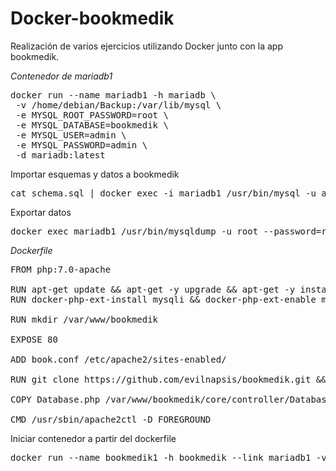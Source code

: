 # Docker-bookmedik
Realización de varios ejercicios utilizando Docker junto con la app bookmedik.

*Contenedor de mariadb1*
<pre>
docker run --name mariadb1 -h mariadb \
 -v /home/debian/Backup:/var/lib/mysql \
 -e MYSQL_ROOT_PASSWORD=root \
 -e MYSQL_DATABASE=bookmedik \
 -e MYSQL_USER=admin \
 -e MYSQL_PASSWORD=admin \
 -d mariadb:latest 
</pre> 
Importar esquemas y datos a bookmedik
<pre>
cat schema.sql | docker exec -i mariadb1 /usr/bin/mysql -u admin --password=admin bookmedik
</pre>
Exportar datos
<pre>
docker exec mariadb1 /usr/bin/mysqldump -u root --password=root bookmedik > /home/debian/Backup/Datos/backup.sql
</pre>
*Dockerfile* 
<pre>
FROM php:7.0-apache

RUN apt-get update && apt-get -y upgrade && apt-get -y install git
RUN docker-php-ext-install mysqli && docker-php-ext-enable mysqli

RUN mkdir /var/www/bookmedik

EXPOSE 80

ADD book.conf /etc/apache2/sites-enabled/

RUN git clone https://github.com/evilnapsis/bookmedik.git && cp -r bookmedik /var/www/

COPY Database.php /var/www/bookmedik/core/controller/Database.php

CMD /usr/sbin/apache2ctl -D FOREGROUND
</pre>

Iniciar contenedor a partir del dockerfile

<pre>
docker run --name bookmedik1 -h bookmedik --link mariadb1 -v /home/debian/Logs:/var/log/apache2 -d -p 80:80 bookmedik:1.0
<pre>

